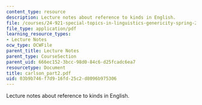 ```yaml
---
content_type: resource
description: Lecture notes about reference to kinds in English.
file: /courses/24-921-special-topics-in-linguistics-genericity-spring-2007/03b9b746f7d916fd25c2d8096b975306_carlson_part2.pdf
file_type: application/pdf
learning_resource_types:
- Lecture Notes
ocw_type: OCWFile
parent_title: Lecture Notes
parent_type: CourseSection
parent_uid: 666ec152-3bcc-98d0-84c6-d25fcadc6ea7
resourcetype: Document
title: carlson_part2.pdf
uid: 03b9b746-f7d9-16fd-25c2-d8096b975306
---
```

Lecture notes about reference to kinds in English.


